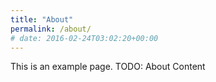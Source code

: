 ```yaml
---
title: "About"
permalink: /about/
# date: 2016-02-24T03:02:20+00:00
---
```


This is an example page. TODO: About Content